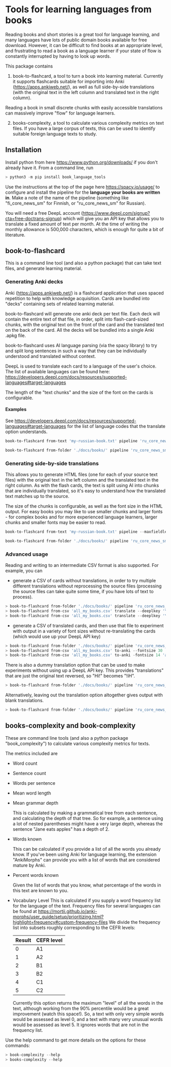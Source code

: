 # Tools for learning languages from books

Reading books and short stories is a great tool for language learning, and many languages
have lots of public domain books available for free download.
However, it can be difficult to find books at an appropriate level, and frustrating to read a book
as a language learner if your state of flow is constantly interrupted by having to look up words.

This package contains

1. book-to-flashcard, a tool to turn a book into learning material. Currently it supports
flashcards suitable for importing into Anki (<https://apps.ankiweb.net/>), as well as full side-by-side translations (with the original text in the left column and translated text in the right column).

Reading a book in small discrete chunks with easily accessible translations can massively improve "flow" for language learners.

2. books-complexity, a tool to calculate various complexity metrics on text files. If you have a large corpus of texts, this can be used to identify suitable foreign language texts to study.

## Installation

Install python from here <https://www.python.org/downloads/> if you don't already have it.
From a command line, run

```python
> python3 -m pip install book_language_tools 
```

Use the instructions at the top of the page here <https://spacy.io/usage/> to configure and install the pipeline for the **language your books are written in**. Make a note of the name of the pipeline (something like "fi_core_news_sm" for Finnish, or "ru_core_news_sm" for Russian).

You will need a free DeepL account (<https://www.deepl.com/signup?cta=free-doctrans-signup>) which will give you an API key that allows you to translate a fixed amount of text per month. At the time of writing the monthly allowance is 500,000 characters, which is enough for quite a bit of literature.

## book-to-flashcard

This is a command line tool (and also a python package) that can take text files, and generate learning material.

### Generating Anki decks

Anki (<https://apps.ankiweb.net/>) is a flashcard application that uses spaced repetition to help with knowledge acquisition. Cards are bundled into "decks" containing sets of related learning material.

book-to-flashcard will generate one anki deck per text file. Each deck will contain the entire text of that file, in order, split into flash-card-sized chunks, with the original text on the front of the card and the translated text on the back of the card. All the decks will be bundled into a single Anki .apkg file.

book-to-flashcard uses AI language parsing (via the spacy library) to try and split long sentences in such a way that they can be individually understood and translated without context.

DeepL is used to translate each card to a language of the user's choice. The list of available languages can be found here: <https://developers.deepl.com/docs/resources/supported-languages#target-languages>

The length of the "text chunks" and the size of the font on the cards is configurable.

#### Examples

See <https://developers.deepl.com/docs/resources/supported-languages#target-languages> for the list of language codes that the translate option understands.

```Powershell
book-to-flashcard from-text 'my-russian-book.txt' pipeline 'ru_core_news_sm' translate --deeplkey 'YOUR_KEY' --lang 'EN-GB' to-anki --fontsize=20 'all_my_books.apkg'
```

```Powershell
book-to-flashcard from-folder './docs/books/' pipeline 'ru_core_news_sm' translate --deeplkey 'YOUR_KEY' --lang 'EN-GB' to-anki 'all_my_books.apkg'
```

### Generating side-by-side translations

This allows you to generate HTML files (one for each of your source text files) with the original text in the left column and the translated text in the right column. As with the flash cards, the text is split using AI into chunks that are individually translated, so it's easy to understand how the translated text matches up to the source.

The size of the chunks is configurable, as well as the font size in the HTML output. For easy books you may like to use smaller chunks and larger fonts - for complex books and for more experienced language learners, larger chunks and smaller fonts may be easier to read.

```Powershell
book-to-flashcard from-text 'my-russian-book.txt' pipeline --maxfieldlen 70 'ru_core_news_sm' translate --deeplkey 'YOUR_KEY' --lang 'EN-GB' to-sidebyside --fontsize=20 
```

```Powershell
book-to-flashcard from-folder './docs/books/' pipeline 'ru_core_news_sm' translate --deeplkey 'YOUR_KEY' --lang 'EN-GB' to-sidebyside
```

### Advanced usage

Reading and writing to an intermediate CSV format is also supported. For example, you can

* generate a CSV of cards without translations, in order to try multiple different translations without reprocessing the source files (processing the source files can take quite some time, if you have lots of text to process).

```Powershell
> book-to-flashcard from-folder './docs/books/' pipeline 'ru_core_news_sm' to-csv 'all_my_books.csv'
> book-to-flashcard from-csv 'all_my_books.csv' translate --deeplkey 'YOUR_KEY' lang='EN-GB' to-anki 'all_my_books_english.apkg'
> book-to-flashcard from-csv 'all_my_books.csv' translate --deeplkey 'YOUR_KEY' lang='ES' to-anki 'all_my_books_spanish.apkg'
```

* generate a CSV of translated cards, and then use that file to experiment with output in a variety of font sizes without re-translating the cards (which would use up your DeepL API key)

```Powershell
> book-to-flashcard from-folder './docs/books/' pipeline 'ru_core_news_sm' translate --deeplkey 'YOUR_KEY' lang='EN-GB' to-csv 'all_my_books.csv'
> book-to-flashcard from-csv 'all_my_books.csv' to-anki --fontsize 30 'all_my_books_big.apkg'
> book-to-flashcard from-csv 'all_my_books.csv' to-anki -fontsize 14 'all_my_books_small.apkg'
```

There is also a dummy translation option that can be used to make experiments without using up a DeepL API key. This provides "translations" that are just the original text reversed, so "Hi!" becomes "!iH".

```Powershell
> book-to-flashcard from-folder './docs/books/' pipeline 'ru_core_news_sm' dummy-translate to-csv 'all_my_books.csv'
```

Alternatively, leaving out the translation option altogether gives output with blank translations.

```Powershell
> book-to-flashcard from-folder './docs/books/' pipeline 'ru_core_news_sm' to-csv 'all_my_books.csv'
```

## books-complexity and book-complexity

These are command line tools (and also a python package "book_complexity") to calculate various complexity metrics for texts.

The metrics included are

* Word count
* Sentence count
* Words per sentence
* Mean word length
* Mean grammar depth

    This is calculated by making a grammatical tree from each sentence, and calculating the depth of that tree. So for example, a sentence using a lot of nested parentheses might have a very large depth, whereas the sentence "Jane eats apples" has a depth of 2.

* Words known

    This can be calculated if you provide a list of all the words you already know. If you've been using Anki for language learning, the extension "AnkiMorphs" can provide you with a list of words that are considered mature by Anki.

* Percent words known

    Given the list of words that you know, what percentage of the words in this text are known to you.

* Vocabulary Level
    This is calculated if you supply a word frequency list for the language of the text. Frequency files for several languages can be found at <https://mortii.github.io/anki-morphs/user_guide/setup/prioritizing.html?highlight=frequency#custom-frequency-files>
    We divide the frequency list into subsets roughly corresponding to the CEFR levels:

    | Result | CEFR level |
    |--------|------------|
    | 0      | A1         |
    | 1      | A2         |
    | 2      | B1         |
    | 3      | B2         |
    | 4      | C1         |
    | 5      | C2         |

    Currently this option returns the maximum "level" of all the words in the text, although working from the 90% percentile would be a great improvement (watch this space!). So, a text with only very simple words would be assessed as level 0, and a text with many very unusual words would be assessed as level 5. It ignores words that are not in the frequency list. 

Use the help command to get more details on the options for these commands:

```Powershell
> book-complexity --help
> books-complexity --help
```
